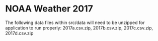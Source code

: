 # NOAA Weather 2017
The following data files within src/data will need to be unzipped for application to run properly: 2017a.csv.zip, 2017b.csv.zip, 2017c.csv.zip, 2017d.csv.zip

